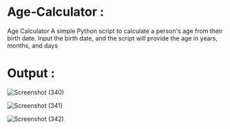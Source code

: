 # Age-Calculator :
Age Calculator  A simple Python script to calculate a person's age from their birth date. Input the birth date, and the script will provide the age in years, months, and days

# Output : 
![Screenshot (340)](https://github.com/user-attachments/assets/d3191f9b-0315-4f65-9d86-6162928bb9e9)

![Screenshot (341)](https://github.com/user-attachments/assets/80809ea9-e1d3-4548-ac31-c48fc99b55a1)

![Screenshot (342)](https://github.com/user-attachments/assets/8c3c39c6-d031-44d9-af1a-4d08e5dfe7da)
